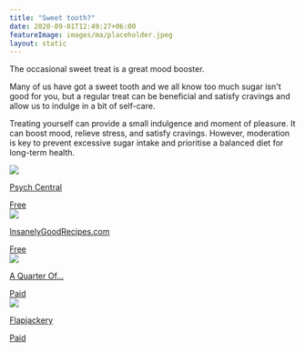 ```yaml
---
title: "Sweet tooth?"
date: 2020-09-01T12:49:27+06:00
featureImage: images/ma/placeholder.jpeg
layout: static
---
```


The occasional sweet treat is a great mood booster.

Many of us have got a sweet tooth and we all know too much sugar isn't good for you, but a regular treat can be beneficial and satisfy cravings and allow us to indulge in a bit of self-care.

Treating yourself can provide a small indulgence and moment of pleasure. It can boost mood, relieve stress, and satisfy cravings. However, moderation is key to prevent excessive sugar intake and prioritise a balanced diet for long-term health.

<a class="ma-link" href="https://psychcentral.com/blog/psychology-rewarding-yourself-with-treats#2"><div class="ma-card ma-card-Health"><div class="ma-icon"><img src ="/images/Icon-check - health - opacity.svg"/></div><div class="ma-name"><p>Psych Central</p></div><div class="ma-paid-text"><span>Free</span></div></div></a><a class="ma-link" href="https://insanelygoodrecipes.com/homemade-candy-bars/"><div class="ma-card ma-card-Health"><div class="ma-icon"><img src ="/images/Icon-check - health - opacity.svg"/></div><div class="ma-name"><p>InsanelyGoodRecipes.com</p></div><div class="ma-paid-text"><span>Free</span></div></div></a><a class="ma-link" href="https://www.awin1.com/cread.php?awinmid=978&awinaffid=1198638&ued=https%3A%2F%2Fwww.aquarterof.co.uk"><div class="ma-card ma-card-Health"><div class="ma-icon"><img src ="/images/Icon-pound - health - opacity.svg"/></div><div class="ma-name"><p>A Quarter Of...</p></div><div class="ma-paid-text"><span>Paid</span></div></div></a><a class="ma-link" href="https://www.awin1.com/cread.php?awinmid=44463&awinaffid=1198638&ued=https%3A%2F%2Fwww.flapjackery.co.uk%2F"><div class="ma-card ma-card-Health"><div class="ma-icon"><img src ="/images/Icon-pound - health - opacity.svg"/></div><div class="ma-name"><p>Flapjackery</p></div><div class="ma-paid-text"><span>Paid</span></div></div></a>  

<br/><br/>







